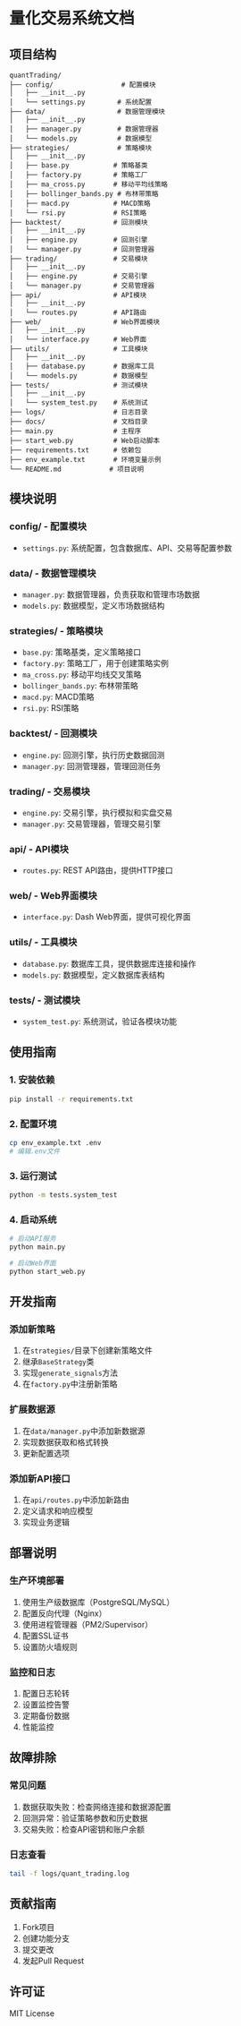 # 量化交易系统文档

## 项目结构

```
quantTrading/
├── config/                 # 配置模块
│   ├── __init__.py
│   └── settings.py        # 系统配置
├── data/                  # 数据管理模块
│   ├── __init__.py
│   ├── manager.py         # 数据管理器
│   └── models.py          # 数据模型
├── strategies/            # 策略模块
│   ├── __init__.py
│   ├── base.py           # 策略基类
│   ├── factory.py        # 策略工厂
│   ├── ma_cross.py       # 移动平均线策略
│   ├── bollinger_bands.py # 布林带策略
│   ├── macd.py           # MACD策略
│   └── rsi.py            # RSI策略
├── backtest/             # 回测模块
│   ├── __init__.py
│   ├── engine.py         # 回测引擎
│   └── manager.py        # 回测管理器
├── trading/              # 交易模块
│   ├── __init__.py
│   ├── engine.py         # 交易引擎
│   └── manager.py        # 交易管理器
├── api/                  # API模块
│   ├── __init__.py
│   └── routes.py         # API路由
├── web/                  # Web界面模块
│   ├── __init__.py
│   └── interface.py      # Web界面
├── utils/                # 工具模块
│   ├── __init__.py
│   ├── database.py       # 数据库工具
│   └── models.py         # 数据模型
├── tests/                # 测试模块
│   ├── __init__.py
│   └── system_test.py    # 系统测试
├── logs/                 # 日志目录
├── docs/                 # 文档目录
├── main.py               # 主程序
├── start_web.py          # Web启动脚本
├── requirements.txt      # 依赖包
├── env_example.txt       # 环境变量示例
└── README.md            # 项目说明
```

## 模块说明

### config/ - 配置模块
- `settings.py`: 系统配置，包含数据库、API、交易等配置参数

### data/ - 数据管理模块
- `manager.py`: 数据管理器，负责获取和管理市场数据
- `models.py`: 数据模型，定义市场数据结构

### strategies/ - 策略模块
- `base.py`: 策略基类，定义策略接口
- `factory.py`: 策略工厂，用于创建策略实例
- `ma_cross.py`: 移动平均线交叉策略
- `bollinger_bands.py`: 布林带策略
- `macd.py`: MACD策略
- `rsi.py`: RSI策略

### backtest/ - 回测模块
- `engine.py`: 回测引擎，执行历史数据回测
- `manager.py`: 回测管理器，管理回测任务

### trading/ - 交易模块
- `engine.py`: 交易引擎，执行模拟和实盘交易
- `manager.py`: 交易管理器，管理交易引擎

### api/ - API模块
- `routes.py`: REST API路由，提供HTTP接口

### web/ - Web界面模块
- `interface.py`: Dash Web界面，提供可视化界面

### utils/ - 工具模块
- `database.py`: 数据库工具，提供数据库连接和操作
- `models.py`: 数据模型，定义数据库表结构

### tests/ - 测试模块
- `system_test.py`: 系统测试，验证各模块功能

## 使用指南

### 1. 安装依赖
```bash
pip install -r requirements.txt
```

### 2. 配置环境
```bash
cp env_example.txt .env
# 编辑.env文件
```

### 3. 运行测试
```bash
python -m tests.system_test
```

### 4. 启动系统
```bash
# 启动API服务
python main.py

# 启动Web界面
python start_web.py
```

## 开发指南

### 添加新策略
1. 在`strategies/`目录下创建新策略文件
2. 继承`BaseStrategy`类
3. 实现`generate_signals`方法
4. 在`factory.py`中注册新策略

### 扩展数据源
1. 在`data/manager.py`中添加新数据源
2. 实现数据获取和格式转换
3. 更新配置选项

### 添加新API接口
1. 在`api/routes.py`中添加新路由
2. 定义请求和响应模型
3. 实现业务逻辑

## 部署说明

### 生产环境部署
1. 使用生产级数据库（PostgreSQL/MySQL）
2. 配置反向代理（Nginx）
3. 使用进程管理器（PM2/Supervisor）
4. 配置SSL证书
5. 设置防火墙规则

### 监控和日志
1. 配置日志轮转
2. 设置监控告警
3. 定期备份数据
4. 性能监控

## 故障排除

### 常见问题
1. 数据获取失败：检查网络连接和数据源配置
2. 回测异常：验证策略参数和历史数据
3. 交易失败：检查API密钥和账户余额

### 日志查看
```bash
tail -f logs/quant_trading.log
```

## 贡献指南

1. Fork项目
2. 创建功能分支
3. 提交更改
4. 发起Pull Request

## 许可证

MIT License 